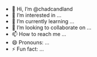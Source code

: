 - 👋 Hi, I’m @chadcandland
- 👀 I’m interested in ...
- 🌱 I’m currently learning ...
- 💞️ I’m looking to collaborate on ...
- 📫 How to reach me ...
- 😄 Pronouns: ...
- ⚡ Fun fact: ...

<!---
chadcandland/chadcandland is a ✨ special ✨ repository because its `README.md` (this file) appears on your GitHub profile.
You can click the Preview link to take a look at your changes.
--->

